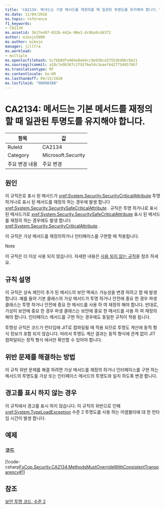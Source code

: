 ```yaml
---
title: 'CA2134: 메서드는 기본 메서드를 재정의할 때 일관된 투명도를 유지해야 합니다.'
ms.date: 11/04/2016
ms.topic: reference
f1_keywords:
- CA2134
ms.assetid: 3b17e487-0326-442e-90e1-dc0ba9cdd3f2
author: mikejo5000
ms.author: mikejo
manager: jillfra
ms.workload:
- multiple
ms.openlocfilehash: 5cfbb0dfe484a8e64cc9e938ce57553648bcbb21
ms.sourcegitcommit: a18c7e9b367c2f92f6e54c3eaef442775d457667
ms.translationtype: MT
ms.contentlocale: ko-KR
ms.lasthandoff: 09/15/2020
ms.locfileid: "90098388"
---
```

# <a name="ca2134-methods-must-keep-consistent-transparency-when-overriding-base-methods"></a>CA2134: 메서드는 기본 메서드를 재정의할 때 일관된 투명도를 유지해야 합니다.

|항목|값|
|-|-|
|RuleId|CA2134|
|Category|Microsoft.Security|
|주요 변경 내용|주요 변경|

## <a name="cause"></a>원인
이 규칙은로 표시 된 메서드가 <xref:System.Security.SecurityCriticalAttribute> 투명 하거나로 표시 된 메서드를 재정의 하는 경우에 발생 합니다 <xref:System.Security.SecuritySafeCriticalAttribute> . 규칙은 투명 하거나로 표시 된 메서드가로 <xref:System.Security.SecuritySafeCriticalAttribute> 표시 된 메서드를 재정의 하는 경우에도 발생 합니다 <xref:System.Security.SecurityCriticalAttribute> .

이 규칙은 가상 메서드를 재정의하거나 인터페이스를 구현할 때 적용됩니다.

> [!NOTE]
> 이 규칙은 더 이상 사용 되지 않습니다. 자세한 내용은 [사용 되지 않는 규칙](fxcop-unported-deprecated-rules.md)을 참조 하세요.

## <a name="rule-description"></a>규칙 설명
이 규칙은 상속 체인이 추가 된 메서드의 보안 액세스 가능성을 변경 하려고 할 때 발생 합니다. 예를 들어 기본 클래스의 가상 메서드가 투명 하거나 안전에 중요 한 경우 파생 클래스는 투명 하거나 안전에 중요 한 메서드를 사용 하 여 재정의 해야 합니다. 반대로, 가상이 보안에 중요 한 경우 파생 클래스는 보안에 중요 한 메서드를 사용 하 여 재정의 해야 합니다. 인터페이스 메서드를 구현 하는 경우에도 동일한 규칙이 적용 됩니다.

투명성 규칙은 코드가 런타임에 JIT로 컴파일될 때 적용 되므로 투명도 계산에 동적 형식 정보가 포함 되지 않습니다. 따라서 투명도 계산 결과는 동적 형식에 관계 없이 JIT 컴파일되는 정적 형식 에서만 확인할 수 있어야 합니다.

## <a name="how-to-fix-violations"></a>위반 문제를 해결하는 방법
이 규칙 위반 문제를 해결 하려면 가상 메서드를 재정의 하거나 인터페이스를 구현 하는 메서드의 투명도를 가상 또는 인터페이스 메서드의 투명도와 일치 하도록 변경 합니다.

## <a name="when-to-suppress-warnings"></a>경고를 표시 하지 않는 경우
이 규칙에서 경고를 표시 하지 않습니다. 이 규칙의 위반으로 인해 <xref:System.TypeLoadException> 수준 2 투명도를 사용 하는 어셈블리에 대 한 런타임 시간이 발생 합니다.

## <a name="examples"></a>예제

### <a name="code"></a>코드
[!code-csharp[FxCop.Security.CA2134.MethodsMustOverrideWithConsistentTransparency#1](../code-quality/codesnippet/CSharp/ca2134-methods-must-keep-consistent-transparency-when-overriding-base-methods_1.cs)]

## <a name="see-also"></a>참조
[보안 투명 코드, 수준 2](/dotnet/framework/misc/security-transparent-code-level-2)
